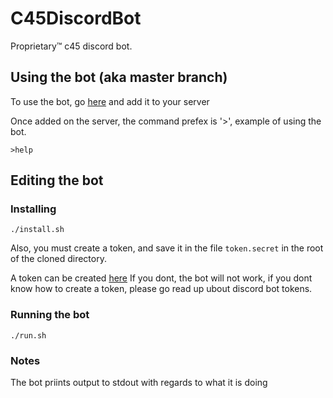 # C45DiscordBot
Proprietary™ c45 discord bot.

## Using the bot (aka master branch)
To use the bot, go [here](https://discordapp.com/oauth2/authorize?client_id=694185053156016178&scope=bot&permissions=8) and add it to your server

Once added on the server, the command prefex is '>', example of using the bot.
````
>help
````

## Editing the bot

### Installing
````
./install.sh
````
Also, you must create a token, and save it in the file `token.secret` in the
root of the cloned directory.

A token can be created [here](https://discordapp.com/developers/applications)
If you dont, the bot will not work, if you dont know how to create a token,
please go read up ubout discord bot tokens.

### Running the bot
````
./run.sh
````

### Notes
The bot priints output to stdout with regards to what it is doing
